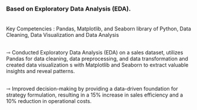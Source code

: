 ### Based on Exploratory Data Analysis (EDA).<br><br>

Key Competencies : Pandas, Matplotlib, and Seaborn library of Python, Data Cleaning, Data Visualization and Data Analysis<br><br>

⇾ Conducted Exploratory Data Analysis (EDA) on a sales dataset, utilizes Pandas for data cleaning, data preprocessing, and data transformation and created data visualization s with Matplotlib and Seaborn to extract valuable insights and reveal patterns.<br><br>

⇾ Improved decision-making by providing a data-driven foundation for strategy formulation, resulting in a 15% increase in sales efficiency and a 10% reduction in operational costs.<br><br>
